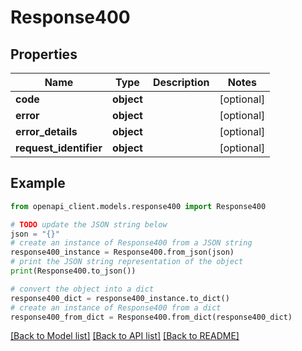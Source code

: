 # Response400


## Properties

Name | Type | Description | Notes
------------ | ------------- | ------------- | -------------
**code** | **object** |  | [optional] 
**error** | **object** |  | [optional] 
**error_details** | **object** |  | [optional] 
**request_identifier** | **object** |  | [optional] 

## Example

```python
from openapi_client.models.response400 import Response400

# TODO update the JSON string below
json = "{}"
# create an instance of Response400 from a JSON string
response400_instance = Response400.from_json(json)
# print the JSON string representation of the object
print(Response400.to_json())

# convert the object into a dict
response400_dict = response400_instance.to_dict()
# create an instance of Response400 from a dict
response400_from_dict = Response400.from_dict(response400_dict)
```
[[Back to Model list]](../README.md#documentation-for-models) [[Back to API list]](../README.md#documentation-for-api-endpoints) [[Back to README]](../README.md)


